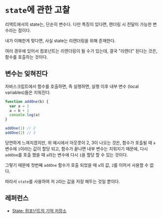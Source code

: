 # `state`에 관한 고찰

리액트에서의 state는, 단순히 변수다. 다만 특징이 있다면, 렌더링 시 전달이 가능한 변수라는 점이다.

내가 이해한게 맞다면, 사실 state는 리렌더링을 위해 존재한다.

여러 경우에 있어서 컴포넌트는 리렌더링이 될 수가 있는데, 결국 "리렌더" 된다는 것은, 함수를 호출하는 것이다.

## 변수는 잊혀진다

자바스크립트에서 함수를 호출하면, 즉 실행하면, 실행 이후 내부 변수 (local variables)들은 지워진다.

```js
function addOne(b) {
  var a = 1
  a = b + 1
  console.log(a)
}

addOne(1) // 2
addOne(2) // 3
```

당연하게 느껴지겠지만, 위 예시에서 아웃풋이 2, 3이 나오는 것은, 함수가 호출될 때 `a` 변수에 `1`이라는 값이 할당 되고,  함수가 끝나면 내부 변수는 지워지기 때문에, 다시 `addOne`를 호출 했을 때 `a`라는 변수에 다시 `1`을 할당 할 수 있는 것이다.

그렇기 때문에 첫번째 `addOne` 함수가 호출 되었을 때 `a`의 값, `2`를 이어서 사용할 수 없다.

따라서 `state`를 사용하여 저 `2`라는 값을 저장 해두는 것일 뿐이다.

## 레퍼런스

- [State: 컴포넌트의 기억 저장소](https://ko.react.dev/learn/state-a-components-memory)